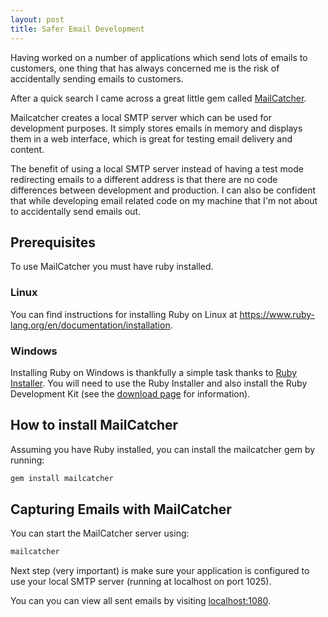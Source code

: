 ```yaml
---
layout: post
title: Safer Email Development
---
```


Having worked on a number of applications which send lots of emails to customers, one thing that has always concerned me is the risk of accidentally sending emails to customers.

After a quick search I came across a great little gem called [MailCatcher](http://mailcatcher.me).

Mailcatcher creates a local SMTP server which can be used for development purposes. It simply stores emails in memory and displays them in a web interface, which is great for testing email delivery and content.

The benefit of using a local SMTP server instead of having a test mode redirecting emails to a different address is that there are no code differences between development and production. I can also be confident that while developing email related code on my machine that I'm not about to accidentally send emails out.

## Prerequisites

To use MailCatcher you must have ruby installed.

### Linux

You can find instructions for installing Ruby on Linux at  https://www.ruby-lang.org/en/documentation/installation.
### Windows

Installing Ruby on Windows is thankfully a simple task thanks to [Ruby Installer](http://rubyinstaller.org). You will need to use the Ruby Installer and also install the Ruby Development Kit (see the [download page](http://rubyinstaller.org/downloads) for information).

## How to install MailCatcher


Assuming you have Ruby installed, you can install the mailcatcher gem by running:

```sh
gem install mailcatcher
```

## Capturing Emails with MailCatcher

You can start the MailCatcher server using:

```sh
mailcatcher
```

Next step (very important) is make sure your application is configured to use your local SMTP server (running at localhost on port 1025).

You can you can view all sent emails by visiting [localhost:1080](http://localhost:1080).

